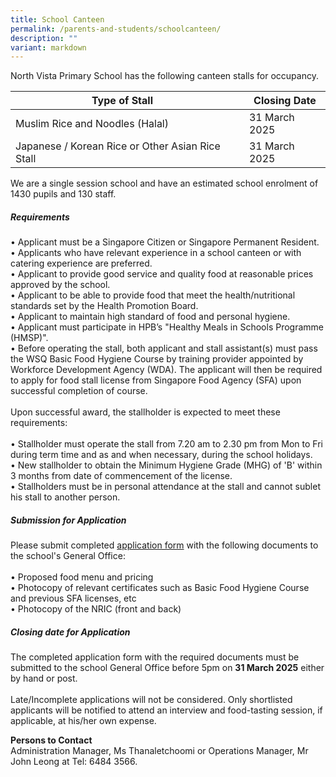 ```yaml
---
title: School Canteen
permalink: /parents-and-students/schoolcanteen/
description: ""
variant: markdown
---
```

North Vista Primary School has the following canteen stalls for occupancy. 



| Type of Stall | | Closing Date |
| -------- | -------- | -------- |
| Muslim Rice and Noodles (Halal)   |   | 31 March 2025    |
| Japanese / Korean Rice or Other Asian Rice Stall  |   | 31 March 2025    |

We are a single session school and have an estimated school enrolment of 1430 pupils and 130 staff.

##### Requirements
•	Applicant must be a Singapore Citizen or Singapore Permanent Resident. <br>
•	Applicants who have relevant experience in a school canteen or with catering experience are preferred. <br>
•	Applicant to provide good service and quality food at reasonable prices approved by the school.<br>
•	Applicant to be able to provide food that meet the health/nutritional standards set by the Health Promotion Board.<br>
•	Applicant to maintain high standard of food and personal hygiene.<br>
•	Applicant must participate in HPB’s "Healthy Meals in Schools Programme (HMSP)".<br>
•	Before operating the stall, both applicant and stall assistant(s) must pass the WSQ Basic Food Hygiene Course by training provider appointed by Workforce Development Agency (WDA). The applicant will then be required to apply for food stall license from Singapore Food Agency (SFA) upon successful completion of course.
<br><br>
Upon successful award, the stallholder is expected to meet these requirements: <br><br>
•	Stallholder must operate the stall from 7.20 am to 2.30 pm from Mon to Fri during term time and as and when necessary, during the school holidays. <br>
•	New stallholder to obtain the Minimum Hygiene Grade (MHG) of 'B' within 3 months from date of commencement of the license. <br>
•	Stallholders must be in personal attendance at the stall and cannot sublet his stall to another person.

##### Submission for Application
 
 Please submit completed [application form](/files/canteen_stall.pdf) with the following documents to the school's General Office: <br><br>
•	Proposed food menu and pricing <br>
•	Photocopy of relevant certificates such as Basic Food Hygiene Course and previous SFA licenses, etc <br>
•	Photocopy of the NRIC (front and back)

##### Closing date for Application <br>
The completed application form with the required documents must be submitted to the school General Office before 5pm on **31 March 2025** either by hand or post. <br><br>
Late/Incomplete applications will not be considered. Only shortlisted applicants will be notified to attend an interview and food-tasting session, if applicable, at his/her own expense.

**Persons to Contact** <br>
Administration Manager, Ms Thanaletchoomi or Operations Manager, Mr John Leong at                 Tel: 6484 3566.